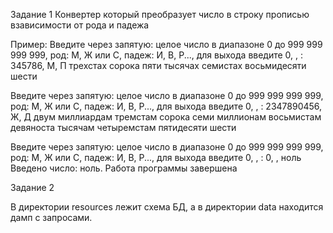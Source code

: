 Задание 1
Конвертер который преобразует число в строку прописью взависимости от рода и падежа

Пример: 
Введите через запятую: целое число в диапазоне 0 до 999 999 999 999, род: М, Ж или С, падеж: И, В, Р..., для выхода введите 0, , : 345786, М, П
трехстах сорока пяти тысячах семистах восьмидесяти шести  

Введите через запятую: целое число в диапазоне 0 до 999 999 999 999, род: М, Ж или С, падеж: И, В, Р..., для выхода введите 0, , : 2347890456, Ж, Д
двум миллиардам тремстам сорока семи миллионам восьмистам девяноста   тысячам четыремстам пятидесяти шести  

Введите через запятую: целое число в диапазоне 0 до 999 999 999 999, род: М, Ж или С, падеж: И, В, Р..., для выхода введите 0, , : 0,  , 
ноль    
Введено число: ноль. Работа программы завершена

Задание 2

В директории resources лежит схема БД, а в директории data находится дамп с запросами.
